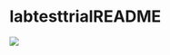 # labtesttrialREADME
<img src="https://user-images.githubusercontent.com/119735870/211469825-2a870826-862e-4259-b075-5d3ef4212f32.png">
